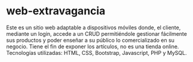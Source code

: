 # web-extravagancia

Este es un sitio web adaptable a dispositivos móviles donde, el cliente, mediante un login, accede a un CRUD permitiéndole gestionar fácilmente sus productos y poder enseñar a su público lo comercializado en su negocio. Tiene el fin de exponer los artículos, no es una tienda online.
Tecnologías utilizadas: HTML, CSS, Bootstrap, Javascript, PHP y MySQL.
